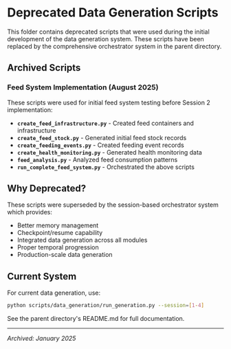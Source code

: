 # Deprecated Data Generation Scripts

This folder contains deprecated scripts that were used during the initial development of the data generation system. These scripts have been replaced by the comprehensive orchestrator system in the parent directory.

## Archived Scripts

### Feed System Implementation (August 2025)
These scripts were used for initial feed system testing before Session 2 implementation:

- **`create_feed_infrastructure.py`** - Created feed containers and infrastructure
- **`create_feed_stock.py`** - Generated initial feed stock records
- **`create_feeding_events.py`** - Created feeding event records
- **`create_health_monitoring.py`** - Generated health monitoring data
- **`feed_analysis.py`** - Analyzed feed consumption patterns
- **`run_complete_feed_system.py`** - Orchestrated the above scripts

## Why Deprecated?

These scripts were superseded by the session-based orchestrator system which provides:
- Better memory management
- Checkpoint/resume capability
- Integrated data generation across all modules
- Proper temporal progression
- Production-scale data generation

## Current System

For current data generation, use:
```bash
python scripts/data_generation/run_generation.py --session=[1-4]
```

See the parent directory's README.md for full documentation.

---
*Archived: January 2025*

